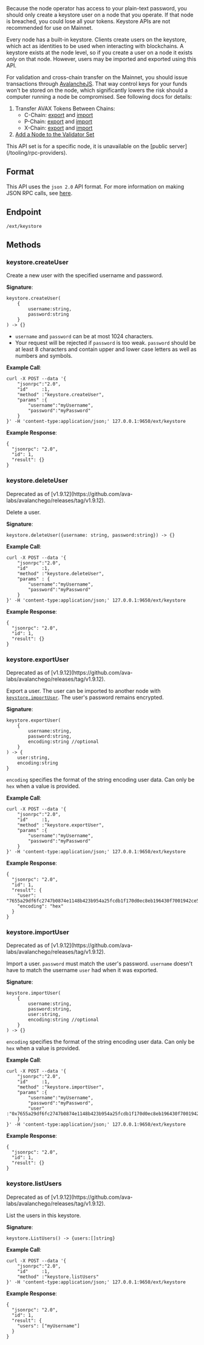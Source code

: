 <Callout type="warn">
Because the node operator has access to your plain-text password, you should only create a keystore user on a node that you operate. If that node is breached, you could lose all your tokens. Keystore APIs are not recommended for use on Mainnet.
</Callout>

Every node has a built-in keystore. Clients create users on the keystore, which act as identities to be used when interacting with blockchains. A keystore exists at the node level, so if you create a user on a node it exists _only_ on that node. However, users may be imported and exported using this API.

For validation and cross-chain transfer on the Mainnet, you should issue transactions through [AvalancheJS](/tooling/avalanche-js). That way control keys for your funds won't be stored on the node, which significantly lowers the risk should a computer running a node be compromised. See following docs for details:

1. Transfer AVAX Tokens Between Chains:    
    - C-Chain: [export](https://github.com/ava-labs/avalanchejs/blob/master/examples/c-chain/export.ts) and [import](https://github.com/ava-labs/avalanchejs/blob/master/examples/c-chain/import.ts)
    - P-Chain: [export](https://github.com/ava-labs/avalanchejs/blob/master/examples/p-chain/export.ts) and [import](https://github.com/ava-labs/avalanchejs/blob/master/examples/p-chain/import.ts)
    - X-Chain: [export](https://github.com/ava-labs/avalanchejs/blob/master/examples/x-chain/export.ts) and [import](https://github.com/ava-labs/avalanchejs/blob/master/examples/x-chain/import.ts)
2. [Add a Node to the Validator Set](/nodes/validate/node-validator)
    
<Callout title="Note">
This API set is for a specific node, it is unavailable on the [public server](/tooling/rpc-providers).
</Callout>

## Format

This API uses the `json 2.0` API format. For more information on making JSON RPC calls, see [here](/api-reference/standards/guides/issuing-api-calls).

## Endpoint

```
/ext/keystore
```

## Methods

### keystore.createUser

Create a new user with the specified username and password.

**Signature**:

```
keystore.createUser(
    {
        username:string,
        password:string
    }
) -> {}
```

- `username` and `password` can be at most 1024 characters.
- Your request will be rejected if `password` is too weak. `password` should be at least 8 characters and contain upper and lower case letters as well as numbers and symbols.

**Example Call**:

```
curl -X POST --data '{
    "jsonrpc":"2.0",
    "id"     :1,
    "method" :"keystore.createUser",
    "params" :{
        "username":"myUsername",
        "password":"myPassword"
    }
}' -H 'content-type:application/json;' 127.0.0.1:9650/ext/keystore
```

**Example Response**:

```
{
  "jsonrpc": "2.0",
  "id": 1,
  "result": {}
}
```

### keystore.deleteUser

<Callout type="warn">
    Deprecated as of [v1.9.12](https://github.com/ava-labs/avalanchego/releases/tag/v1.9.12).
</Callout>

Delete a user.

**Signature**:

```
keystore.deleteUser({username: string, password:string}) -> {}
```

**Example Call**:

```
curl -X POST --data '{
    "jsonrpc":"2.0",
    "id"     :1,
    "method" :"keystore.deleteUser",
    "params" : {
        "username":"myUsername",
        "password":"myPassword"
    }
}' -H 'content-type:application/json;' 127.0.0.1:9650/ext/keystore
```

**Example Response**:

```
{
  "jsonrpc": "2.0",
  "id": 1,
  "result": {}
}
```

### keystore.exportUser

<Callout type="warn">
Deprecated as of [v1.9.12](https://github.com/ava-labs/avalanchego/releases/tag/v1.9.12).
</Callout>

Export a user. The user can be imported to another node with [`keystore.importUser`](/api-reference/keystore-api#keystoreimportuser). The user's password remains encrypted.

**Signature**:

```
keystore.exportUser(
    {
        username:string,
        password:string,
        encoding:string //optional
    }
) -> {
    user:string,
    encoding:string
}
```

`encoding` specifies the format of the string encoding user data. Can only be `hex` when a value is provided.

**Example Call**:

```
curl -X POST --data '{
    "jsonrpc":"2.0",
    "id"     :1,
    "method" :"keystore.exportUser",
    "params" :{
        "username":"myUsername",
        "password":"myPassword"
    }
}' -H 'content-type:application/json;' 127.0.0.1:9650/ext/keystore
```

**Example Response**:

```
{
  "jsonrpc": "2.0",
  "id": 1,
  "result": {
    "user": "7655a29df6fc2747b0874e1148b423b954a25fcdb1f170d0ec8eb196430f7001942ce55b02a83b1faf50a674b1e55bfc00000000",
    "encoding": "hex"
  }
}
```

### keystore.importUser

<Callout type="warn">
Deprecated as of [v1.9.12](https://github.com/ava-labs/avalanchego/releases/tag/v1.9.12).
</Callout>

Import a user. `password` must match the user's password. `username` doesn't have to match the username `user` had when it was exported.

**Signature**:

```
keystore.importUser(
    {
        username:string,
        password:string,
        user:string,
        encoding:string //optional
    }
) -> {}
```

`encoding` specifies the format of the string encoding user data. Can only be `hex` when a value is provided.

**Example Call**:

```
curl -X POST --data '{
    "jsonrpc":"2.0",
    "id"     :1,
    "method" :"keystore.importUser",
    "params" :{
        "username":"myUsername",
        "password":"myPassword",
        "user"    :"0x7655a29df6fc2747b0874e1148b423b954a25fcdb1f170d0ec8eb196430f7001942ce55b02a83b1faf50a674b1e55bfc000000008cf2d869"
    }
}' -H 'content-type:application/json;' 127.0.0.1:9650/ext/keystore
```

**Example Response**:

```
{
  "jsonrpc": "2.0",
  "id": 1,
  "result": {}
}
```

### keystore.listUsers

<Callout type="warn">
Deprecated as of [v1.9.12](https://github.com/ava-labs/avalanchego/releases/tag/v1.9.12).
</Callout>

List the users in this keystore.

**Signature**:

```
keystore.ListUsers() -> {users:[]string}
```

**Example Call**:

```
curl -X POST --data '{
    "jsonrpc":"2.0",
    "id"     :1,
    "method" :"keystore.listUsers"
}' -H 'content-type:application/json;' 127.0.0.1:9650/ext/keystore
```

**Example Response**:

```
{
  "jsonrpc": "2.0",
  "id": 1,
  "result": {
    "users": ["myUsername"]
  }
}
```

